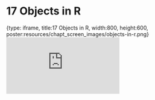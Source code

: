 # 17 Objects in R
 
{type: iframe, title:17 Objects in R, width:800, height:600, poster:resources/chapt_screen_images/objects-in-r.png}
![](https://datatrail-jhu.github.io/DataTrail_ReOrg/no_toc/objects-in-r.html)
 

 
